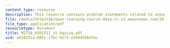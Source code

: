 ```yaml
---
content_type: resource
description: This resource contains problem statements related to integrating factors.
file: /media/https%3A/open-learning-course-data-rc.s3.amazonaws.com/18-03sc-differential-equations-fall-2011/a61025ca88fc17bc9173e599450be7ec_MIT18_03SCF11_s5_6quizq.pdf
file_type: application/pdf
resourcetype: Document
title: MIT18_03SCF11_s5_6quizq.pdf
uid: a61025ca-88fc-17bc-9173-e599450be7ec
---
```

